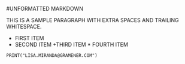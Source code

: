 #UNFORMATTED MARKDOWN

THIS  IS A SAMPLE PARAGRAPH WITH EXTRA  SPACES AND TRAILING WHITESPACE.
-   FIRST ITEM
-    SECOND ITEM
+THIRD ITEM
    *    FOURTH ITEM

```PY
PRINT("LISA.MIRANDA@GRAMENER.COM")

```
